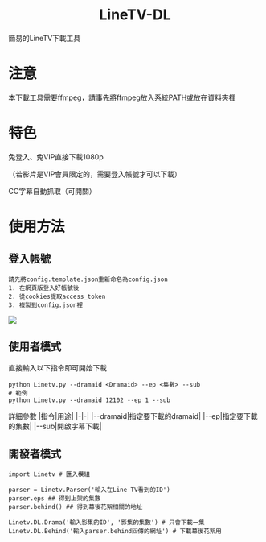 <h1 align="center">LineTV-DL</h1>
簡易的LineTV下載工具

# 注意
本下載工具需要ffmpeg，請事先將ffmpeg放入系統PATH或放在資料夾裡

# 特色
免登入、免VIP直接下載1080p

（若影片是VIP會員限定的，需要登入帳號才可以下載）

CC字幕自動抓取（可開關）

# 使用方法
## 登入帳號
```
請先將config.template.json重新命名為config.json
1. 在網頁版登入好帳號後
2. 從cookies提取access_token
3. 複製到config.json裡
```
![]('https://raw.githubusercontent.com/kirbyloco/LineTV-DL/master/img/cookies.png')

## 使用者模式
直接輸入以下指令即可開始下載
```
python Linetv.py --dramaid <Dramaid> --ep <集數> --sub
# 範例
python Linetv.py --dramaid 12102 --ep 1 --sub
```
詳細參數
|指令|用途|
|-|-|
|--dramaid|指定要下載的dramaid|
|--ep|指定要下載的集數|
|--sub|開啟字幕下載|

## 開發者模式
```
import Linetv # 匯入模組

parser = Linetv.Parser('輸入在Line TV看到的ID')
parser.eps ## 得到上架的集數
parser.behind() ## 得到幕後花絮相關的地址

Linetv.DL.Drama('輸入影集的ID', '影集的集數') # 只會下載一集
Linetv.DL.Behind('輸入parser.behind回傳的網址') # 下載幕後花絮用
```

